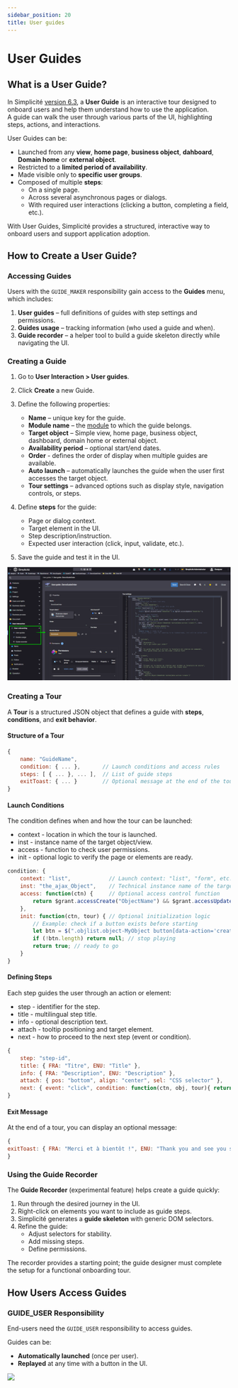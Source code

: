 ```yaml
---
sidebar_position: 20
title: User guides
---
```


# User Guides

## What is a User Guide?
In Simplicité [version 6.3](/versions/release-notes/v6-3), a **User Guide** is an interactive tour designed to onboard users and help them understand how to use the application.  
A guide can walk the user through various parts of the UI, highlighting steps, actions, and interactions.

User Guides can be:
- Launched from any **view**, **home page**, **business object**, **dahboard**, **Domain home** or **external object**.  
- Restricted to a **limited period of availability**.  
- Made visible only to **specific user groups**.  
- Composed of multiple **steps**:
  - On a single page.  
  - Across several asynchronous pages or dialogs.  
  - With required user interactions (clicking a button, completing a field, etc.).  

With User Guides, Simplicité provides a structured, interactive way to onboard users and support application adoption.

## How to Create a User Guide?

### Accessing Guides
Users with the `GUIDE_MAKER` responsibility gain access to the **Guides** menu, which includes:

1. **User guides** – full definitions of guides with step settings and permissions.  
2. **Guides usage** – tracking information (who used a guide and when).  
3. **Guide recorder** – a helper tool to build a guide skeleton directly while navigating the UI.  

### Creating a Guide
1. Go to **User Interaction > User guides**.  
2. Click **Create** a new Guide.  
3. Define the following properties:
   - **Name** – unique key for the guide.  
   - **Module name** – the [module](/make/project/module) to which the guide belongs.  
   - **Target object** – Simple view, home page, business object, dashboard, domain home or external object.  
   - **Availability period** – optional start/end dates.  
   - **Order** - defines the order of display when multiple guides are available.  
   - **Auto launch** – automatically launches the guide when the user first accesses the target object.    
   - **Tour settings** – advanced options such as display style, navigation controls, or steps.    

4. Define **steps** for the guide:
   - Page or dialog context.  
   - Target element in the UI.  
   - Step description/instruction.  
   - Expected user interaction (click, input, validate, etc.).  

5. Save the guide and test it in the UI.

![](img/useronboarding/guide1.png)  
### Creating a Tour
A **Tour** is a structured JSON object that defines a guide with **steps**, **conditions**, and **exit behavior**.

#### Structure of a Tour
```js
{
    name: "GuideName",
    condition: { ... },       // Launch conditions and access rules
    steps: [ { ... }, ... ],  // List of guide steps
    exitToast: { ... }        // Optional message at the end of the tour
}
```
#### Launch Conditions
The condition defines when and how the tour can be launched:
- context - location in which the tour is launched.  
- inst - instance name of the target object/view.  
- access - function to check user permissions.  
- init - optional logic to verify the page or elements are ready.  
```js
condition: {
    context: "list",            // Launch context: "list", "form", etc.
    inst: "the_ajax_Object",    // Technical instance name of the target object
    access: function(ctn) {     // Optional access control function
        return $grant.accessCreate("ObjectName") && $grant.accessUpdate("ObjectName");
    },
    init: function(ctn, tour) { // Optional initialization logic
        // Example: check if a button exists before starting
        let btn = $(".objlist.object-MyObject button[data-action='create']", ctn);
        if (!btn.length) return null; // stop playing
        return true; // ready to go
    }
}
```
#### Defining Steps
Each step guides the user through an action or element:  
- step - identifier for the step.  
- title - multilingual step title.  
- info - optional description text.  
- attach - tooltip positioning and target element.  
- next - how to proceed to the next step (event or condition).
```js
{
    step: "step-id",
    title: { FRA: "Titre", ENU: "Title" },
    info: { FRA: "Description", ENU: "Description" },
    attach: { pos: "bottom", align: "center", sel: "CSS selector" },
    next: { event: "click", condition: function(ctn, obj, tour){ return true; } }
}
```
#### Exit Message
At the end of a tour, you can display an optional message:
```js
{
exitToast: { FRA: "Merci et à bientôt !", ENU: "Thank you and see you soon!" }
}
```

### Using the Guide Recorder
The **Guide Recorder** (experimental feature) helps create a guide quickly:
1. Run through the desired journey in the UI.  
2. Right-click on elements you want to include as guide steps.  
3. Simplicité generates a **guide skeleton** with generic DOM selectors.  
4. Refine the guide:
   - Adjust selectors for stability.  
   - Add missing steps.  
   - Define permissions.  

The recorder provides a starting point; the guide designer must complete the setup for a functional onboarding tour.

## How Users Access Guides

### GUIDE_USER Responsibility
End-users need the `GUIDE_USER` responsibility to access guides.  

Guides can be:
- **Automatically launched** (once per user).  
- **Replayed** at any time with a button in the UI.  

![](img/useronboarding/guide.gif)  


